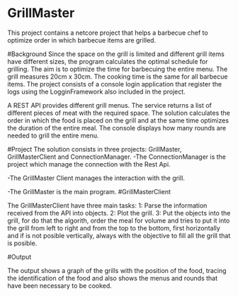# GrillMaster
This project contains a netcore project that helps a barbecue chef  to optimize order in which barbecue items are grilled.

#Background
Since the space on the grill is limited and different grill items have different sizes, the program calculates the optimal schedule for grilling. The aim is to optimize the time for barbecuing the entire menu. The grill measures 20cm x 30cm. The cooking time is the same for all barbecue items.
The project consists of a console login application that register the logs using the LogginFramework also included in the project.

A REST API provides different grill menus. The service returns a list of different pieces of meat with the required space. The solution calculates the order in which the food is placed on the grill and at the same time optimizes the duration of the entire meal. The console displays how many rounds are needed to grill the entire menu.

#Project
The solution consists in three projects: GrillMaster, GrillMasterClient and ConnectionManager.
  -The ConnectionManager is the project which manage the connection with the Rest Api.

  -The GrillMaster Client manages the interaction with the grill.

  -The GrillMaster is the main program.
#GrillMasterClient

The GrillMasterClient have three main tasks:
1: Parse the information received from the API into objects.
2: Plot the grill.
3: Put the objects into the grill, for do that the algorith, order the meal for volume and tries to put it into the grill from left to right and from the top to the bottom, first horizontally and if is not posible vertically, always with the objective to fill all the grill that is posible.


#Output

The output shows a graph of the grills with the position of the food, tracing the identification of the food and also shows the menus and rounds that have been necessary to be cooked.



